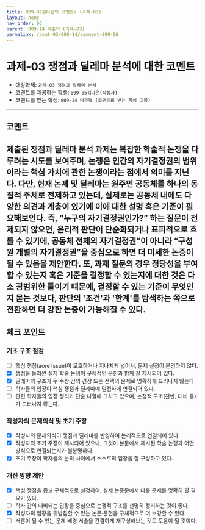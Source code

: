 ```yaml
---
title: 009-06김다은의 코멘트c (과제-03) 
layout: home
nav_order: 06
parent: 009-14 박준혁 (과제-03)
permalink: /asmt-03/009-14/aomment-009-06
---
```


# 과제-03 쟁점과 딜레마 분석에 대한 코멘트

- 대상과제: `과제-03 쟁점과 딜레마 분석`
- 코멘트를 제공하는 학생: `009-06김다은(작성자)` 
- 코멘트를 받는 학생: `009-14 박준혁 (코멘트를 받는 학생 이름)` 

---

## 코멘트

제출된 쟁점과 딜레마 분석 과제는 복잡한 학술적 논쟁을 다루려는 시도를 보여주며, 논쟁은 인간의 자기결정권의 범위이라는 핵심 가치에 관한 논쟁이라는 점에서 의미를 지닌다. 다만, 현재 논제 및 딜레마는 원주민 공동체를 하나의 동질적 주체로 전제하고 있는데, 실제로는 공동체 내에도 다양한 의견과 계층이 있기에 이에 대한 설명 혹은 기준이 필요해보인다. 즉, “누구의 자기결정권인가?” 하는 질문이 전제되지 않으면, 윤리적 판단이 단순화되거나 표피적으로 흐를 수 있기에, 공동체 전체의 자기결정권”이 아니라 “구성원 개별의 자기결정권”을 중심으로 하면 더 미세한 논증이 될 수 있음을 제안한다. 또, 과제 질문의 경우 정당성을 부여할 수 있는지 혹은 기준을 결정할 수 있는지에 대한 것은 다소 광범위한 틀이기 떄문에, 결정할 수 있는 기준이 무엇인지 묻는 것보다, 판단의 '조건'과 '한계'를 탐색하는 쪽으로 전환하면 더 강한 논증이 가능해질 수 있다. 
---

## 체크 포인트

### **기초 구조 점검**
- [ ] 핵심 쟁점(aore Issue)이 모호하거나 지나치게 넓어서, 문제 설정이 분명하지 않다.
- [x] 쟁점을 둘러싼 실제 학술 논쟁이 구체적인 문헌과 함께 잘 제시되어 있다.
- [x] 딜레마의 구조가 두 주장 간의 긴장 또는 선택의 문제로 명확하게 드러나지 않는다.
- [ ] 학자들의 입장이 핵심 쟁점과 딜레마에 밀접하게 연결되어 있다.
- [ ] 관련 학자들의 입장 정리가 단순 나열에 그치고 있으며, 논쟁적 구조(찬반, 대비 등)가 드러나지 않는다.

### **작성자의 문제의식 및 초기 주장**
- [x] 작성자의 문제의식이 쟁점과 딜레마를 반영하여 논리적으로 연결되어 있다.
- [x] 작성자의 초기 주장이 제시되어 있으나, 그것이 본문에서 제시된 학술 논쟁과 어떤 방식으로 연결되는지가 불분명하다.
- [x] 초기 주장이 학자들의 논의 사이에서 스스로의 입장을 잘 구성하고 있다.

### **개선 방향 제안**
- [x] 핵심 쟁점을 좁고 구체적으로 설정하여, 실제 논증문에서 다룰 문제를 명확히 할 필요가 있다.
- [ ] 학자 간의 대비되는 입장을 중심으로 논쟁적 구조를 선명히 정리하는 것이 좋다.
- [x] 작성자의 입장을 뒷받침할 수 있는 논문·문헌을 구체적으로 더 보강할 수 있다.
- [ ] 서론이 될 수 있는 문제 배경 서술을 간결하게 재구성해보는 것도 도움이 될 것이다.
